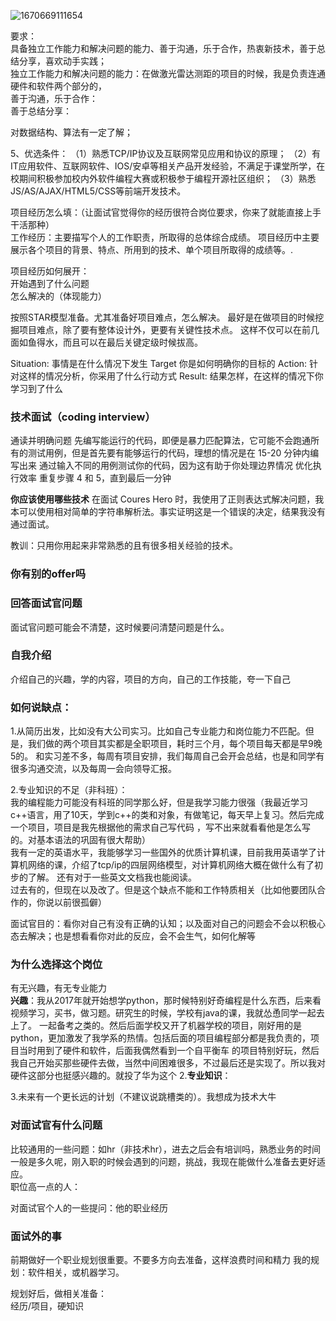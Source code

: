 ![1670669111654](https://user-images.githubusercontent.com/83968454/206851244-fa03b08a-d1e4-4161-b43f-8122b3403211.png)

要求：  
具备独立工作能力和解决问题的能力、善于沟通，乐于合作，热衷新技术，善于总结分享，喜欢动手实践；  
独立工作能力和解决问题的能力：在做激光雷达测距的项目的时候，我是负责连通硬件和软件两个部分的，  
善于沟通，乐于合作：  
善于总结分享：  

对数据结构、算法有一定了解；

5、优选条件：
（1）熟悉TCP/IP协议及互联网常见应用和协议的原理；
（2）有IT应用软件、互联网软件、IOS/安卓等相关产品开发经验，不满足于课堂所学，在校期间积极参加校内外软件编程大赛或积极参于编程开源社区组织；
（3）熟悉JS/AS/AJAX/HTML5/CSS等前端开发技术。

项目经历怎么填：（让面试官觉得你的经历很符合岗位要求，你来了就能直接上手干活那种）  
工作经历：主要描写个人的工作职责，所取得的总体综合成绩。
项目经历中主要展示各个项目的背景、特点、所用到的技术、单个项目所取得的成绩等。.

项目经历如何展开：  
开始遇到了什么问题  
怎么解决的（体现能力）  

按照STAR模型准备。尤其准备好项目难点，怎么解决。
最好是在做项目的时候挖掘项目难点，除了要有整体设计外，更要有关键性技术点。
这样不仅可以在前几面如鱼得水，而且可以在最后关键定级时候拔高。

Situation: 事情是在什么情况下发生
Target 你是如何明确你的目标的
Action: 针对这样的情况分析，你采用了什么行动方式
Result: 结果怎样，在这样的情况下你学习到了什么


### 技术面试（coding interview）

通读并明确问题
先编写能运行的代码，即便是暴力匹配算法，它可能不会跑通所有的测试用例，但是首先要有能够运行的代码，理想的情况是在 15-20 分钟内编写出来
通过输入不同的用例测试你的代码，因为这有助于你处理边界情况
优化执行效率
重复步骤 4 和 5，直到最后一分钟

__你应该使用哪些技术__
在面试 Coures Hero 时，我使用了正则表达式解决问题，我本可以使用相对简单的字符串解析法。事实证明这是一个错误的决定，结果我没有通过面试。

教训：只用你用起来非常熟悉的且有很多相关经验的技术。
### 你有别的offer吗

### 回答面试官问题
面试官问题可能会不清楚，这时候要问清楚问题是什么。
### 自我介绍
介绍自己的兴趣，学的内容，项目的方向，自己的工作技能，夸一下自己
### 如何说缺点：  
1.从简历出发，比如没有大公司实习。比如自己专业能力和岗位能力不匹配。但是，我们做的两个项目其实都是全职项目，耗时三个月，每个项目每天都是早9晚5的。
和实习差不多，每周有项目安排，我们每周自己会开会总结，也是和同学有很多沟通交流，以及每周一会向领导汇报。  

2.专业知识的不足（非科班）：  
我的编程能力可能没有科班的同学那么好，但是我学习能力很强（我最近学习c++语言，用了10天，学到c++的类和对象，有做笔记，每天早上复习。然后完成一个项目，项目是我先根据他的需求自己写代码
，写不出来就看看他是怎么写的。对基本语法的巩固有很大帮助）  
我有一定的英语水平，我能够学习一些国外的优质计算机课，目前我用英语学了计算机网络的课，介绍了tcp/ip的四层网络模型，对计算机网络大概在做什么有了初步的了解。
还有对于一些英文文档我也能阅读。  
过去有的，但现在以及改了。但是这个缺点不能和工作特质相关（比如他要团队合作的，你说以前很孤僻）  

面试官目的：看你对自己有没有正确的认知；以及面对自己的问题会不会以积极心态去解决；也是想看看你对此的反应，会不会生气，如何化解等  
### 为什么选择这个岗位  
有无兴趣，有无专业能力  
__兴趣__：我从2017年就开始想学python，那时候特别好奇编程是什么东西，后来看视频学习，买书，做习题。研究生的时候，学校有java的课，我就怂恿同学一起去上了。
一起备考之类的。然后后面学校又开了机器学校的项目，刚好用的是python，更加激发了我学系的热情。包括后面的项目编程部分都是我负责的，项目当时用到了硬件和软件，后面我偶然看到一个自平衡车
的项目特别好玩，然后我自己开始买那些硬件去做，当然中间困难很多，不过最后还是实现了。所以我对硬件这部分也挺感兴趣的。就投了华为这个
2.__专业知识__：

3.未来有一个更长远的计划（不建议说跳槽类的）。我想成为技术大牛

### 对面试官有什么问题
比较通用的一些问题：如hr（非技术hr），进去之后会有培训吗，熟悉业务的时间一般是多久呢，刚入职的时候会遇到的问题，挑战，我现在能做什么准备去更好适应。  
职位高一点的人：

对面试官个人的一些提问：他的职业经历


### 面试外的事
前期做好一个职业规划很重要。不要多方向去准备，这样浪费时间和精力
我的规划：软件相关，或机器学习。  

规划好后，做相关准备：  
经历/项目，硬知识
